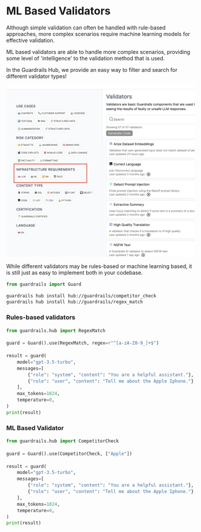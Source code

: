 # ML Based Validators

Although simple validation can often be handled with rule-based approaches, more complex scenarios require machine learning models for effective validation. 

ML based validators are able to handle more complex scenarios, providing some level of 'intelligence' to the validation method that is used.

<!-- WARNING: THIS FILE WAS AUTOGENERATED! DO NOT EDIT! Instead, edit the notebook w/the location & name as this file. -->

In the Guardrails Hub, we provide an easy way to filter and search for different validator types!

![Validator Hub Filtering](img/infra_filter.png)

While different validators may be rules-based or machine learning based, it is still just as easy to implement both in your codebase.


```python
from guardrails import Guard
```

```bash
guardrails hub install hub://guardrails/competitor_check
guardrails hub install hub://guardrails/regex_match
```

### Rules-based validators


```python
from guardrails.hub import RegexMatch

guard = Guard().use(RegexMatch, regex=r"^[a-zA-Z0-9_]+$")

result = guard(
    model="gpt-3.5-turbo",
    messages=[
        {"role": "system", "content": "You are a helpful assistant."},
        {"role": "user", "content": "Tell me about the Apple Iphone."},
    ],
    max_tokens=1024,
    temperature=0,
)
print(result)
```

### ML Based Validator


```python
from guardrails.hub import CompetitorCheck

guard = Guard().use(CompetitorCheck, ["Apple"])

result = guard(
    model="gpt-3.5-turbo",
    messages=[
        {"role": "system", "content": "You are a helpful assistant."},
        {"role": "user", "content": "Tell me about the Apple Iphone."},
    ],
    max_tokens=1024,
    temperature=0,
)
print(result)
```
